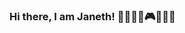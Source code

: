 ### Hi there, I am Janeth! 👩‍💻🕵️‍♀️🎮🏳️‍🌈🐾

<!--
**Janeth2nd/Janeth2nd** is a ✨ _special_ ✨ repository because its `README.md` (this file) appears on your GitHub profile.
[![Esta es una imagen de ejemplo](https://ejemplo.com/imagen.jpg)](https://ejemplo.com)
Here are some ideas to get you started:

#🔭 I’m currently working on ...
- 🌱 I’m currently learning ...
- 👯 I’m looking to collaborate on ...
- 🤔 I’m looking for help with ...
- 💬 Ask me about ...
- 📫 How to reach me: ...
- 😄 Pronouns: ...
- ⚡ Fun fact: ...
-->
